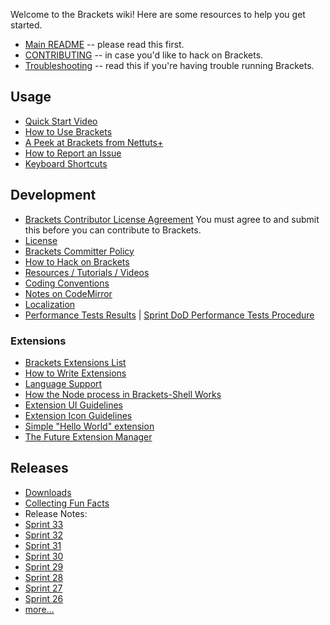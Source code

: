 Welcome to the Brackets wiki! Here are some resources to help you get started.

* [Main README](https://github.com/adobe/brackets/blob/master/README.md) -- please read this first.
* [CONTRIBUTING](https://github.com/adobe/brackets/blob/master/CONTRIBUTING.md) -- in case you'd like to hack on Brackets.
* [Troubleshooting](https://github.com/adobe/brackets/wiki/Troubleshooting) -- read this if you're having trouble running Brackets.

## Usage
* [Quick Start Video](http://www.youtube.com/watch?v=VKitqLpJtAY&feature=plcp)
* [How to Use Brackets](https://github.com/adobe/brackets/wiki/How-to-Use-Brackets)
* [A Peek at Brackets from Nettuts+](http://net.tutsplus.com/tutorials/tools-and-tips/a-peek-at-brackets/)
* [How to Report an Issue](https://github.com/adobe/brackets/wiki/How-to-Report-an-Issue)
* [Keyboard Shortcuts](https://github.com/adobe/brackets/wiki/Brackets-Shortcuts)

## Development

* [Brackets Contributor License Agreement](http://dev.brackets.io/brackets-contributor-license-agreement.html) You must agree to and submit this before you can contribute to Brackets.
* [License](https://github.com/adobe/brackets/blob/master/LICENSE)
* [Brackets Committer Policy](https://github.com/adobe/brackets/wiki/Brackets-Committer-Policy)
* [How to Hack on Brackets](https://github.com/adobe/brackets/wiki/How-to-Hack-on-Brackets)
* [Resources / Tutorials / Videos](https://github.com/adobe/brackets/wiki/Resources)
* [Coding Conventions](https://github.com/adobe/brackets/wiki/Brackets-Coding-Conventions)
* [Notes on CodeMirror](https://github.com/adobe/brackets/wiki/Notes-on-CodeMirror)
* [Localization](https://github.com/adobe/brackets/wiki/Localization)
* [Performance Tests Results](https://docs.google.com/spreadsheet/ccc?key=0Aras0diokeHxdEc5RGtOeVI0V0xGU3FPUXBuX3ZYTlE) | [Sprint DoD Performance Tests Procedure](https://github.com/adobe/brackets/wiki/Performance-Tests-Procedure)

### Extensions
* [Brackets Extensions List](https://github.com/adobe/brackets/wiki/Brackets-Extensions)
* [How to Write Extensions](https://github.com/adobe/brackets/wiki/How-to-Write-Extensions)
* [Language Support](https://github.com/adobe/brackets/wiki/Language-Support)
* [How the Node process in Brackets-Shell Works](wiki/Brackets-Node-Process:-Overview-for-Developers)
* [Extension UI Guidelines](https://github.com/adobe/brackets/wiki/Extension-UI-Guidelines)
* [Extension Icon Guidelines](https://github.com/adobe/brackets/wiki/Extension-Icon-Guidelines)
* [Simple "Hello World" extension](https://github.com/adobe/brackets/wiki/Simple-%22Hello-World%22-extension)
* [The Future Extension Manager](https://github.com/adobe/brackets/wiki/Research:-Extension-Management)

## Releases

* [Downloads](http://download.brackets.io)
* [Collecting Fun Facts](https://github.com/adobe/brackets/wiki/Fun-Stats)
* Release Notes:
 * [Sprint 33](https://github.com/adobe/brackets/wiki/Release-Notes:-Sprint-33)
 * [Sprint 32](https://github.com/adobe/brackets/wiki/Release-Notes:-Sprint-32)
 * [Sprint 31](https://github.com/adobe/brackets/wiki/Release-Notes:-Sprint-31)
 * [Sprint 30](https://github.com/adobe/brackets/wiki/Release-Notes:-Sprint-30)
 * [Sprint 29](https://github.com/adobe/brackets/wiki/Release-Notes:-Sprint-29)
 * [Sprint 28](https://github.com/adobe/brackets/wiki/Release-Notes:-Sprint-28)
 * [Sprint 27](https://github.com/adobe/brackets/wiki/Release-Notes:-Sprint-27)
 * [Sprint 26](https://github.com/adobe/brackets/wiki/Release-Notes:-Sprint-26)
 * [more...](https://github.com/adobe/brackets/wiki/Release-Notes)
